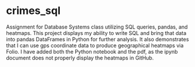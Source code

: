 # crimes_sql
Assignment for Database Systems class utilizing SQL queries, pandas, and heatmaps. This project displays my ability to write SQL and bring that data into pandas DataFrames in Python for further analysis. It also demonstrates that I can use gps coordinate data to produce geographical heatmaps via Folio.
I have added both the Python notebook and the pdf, as the ipynb document does not properly display the heatmaps in GitHub. 
